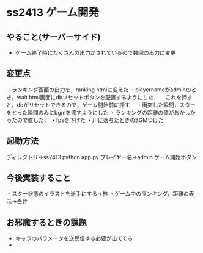 # ss2413 ゲーム開発

## やること(サーバーサイド)
- ゲーム終了時にたくさんの出力がされているので数回の出力に変更

## 変更点
・ランキング画面の出力を，ranking.htmlに変えた
・playernameがadminのとき，wait.html画面にdbリセットボタンを配置するようにした．
　これを押すと，dbがリセットできるので，ゲーム開始前に押す．
・衝突した瞬間，スターをとった瞬間のみにbgmを流すようにした
・ランキングの距離の値がおかしかったので直した．
・fpsを下げた
・川に落ちたときのBGMつけた


## 起動方法
ディレクトリ→ss2413
python app.py
プレイヤー名→admin
ゲーム開始ボタン

## 今後実装すること
・スター状態のイラストを派手にする→林
・ゲーム中のランキング，距離の表示→白井

## お邪魔するときの課題
- キャラのパラメータを送受信する必要が出てくる
- 


